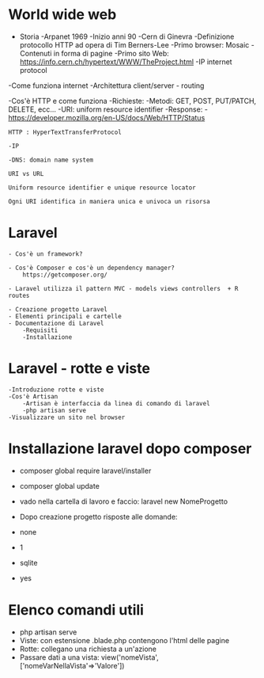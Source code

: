 # World wide web

- Storia 
    -Arpanet 1969
    -Inizio anni 90
        -Cern di Ginevra
        -Definizione protocollo HTTP ad opera di Tim Berners-Lee
        -Primo browser: Mosaic
        -Contenuti in forma di pagine
        -Primo sito Web: https://info.cern.ch/hypertext/WWW/TheProject.html
        -IP internet protocol

-Come funziona internet
    -Architettura client/server - routing

-Cos'è HTTP e come funziona
    -Richieste:
        -Metodi: GET, POST, PUT/PATCH, DELETE, ecc...
        -URI: uniform resource identifier
    -Response:
        -https://developer.mozilla.org/en-US/docs/Web/HTTP/Status

    HTTP : HyperTextTransferProtocol

    -IP

    -DNS: domain name system

    URI vs URL

    Uniform resource identifier e unique resource locator

    Ogni URI identifica in maniera unica e univoca un risorsa
    
# Laravel

    - Cos'è un framework?
        
    - Cos'è Composer e cos'è un dependency manager?
        https://getcomposer.org/

    - Laravel utilizza il pattern MVC - models views controllers  + R routes
    
    - Creazione progetto Laravel
    - Elementi principali e cartelle
    - Documentazione di Laravel 
        -Requisiti
        -Installazione

# Laravel - rotte e viste

    -Introduzione rotte e viste
    -Cos'è Artisan 
        -Artisan è interfaccia da linea di comando di laravel
        -php artisan serve
    -Visualizzare un sito nel browser


    

# Installazione laravel dopo composer

- composer global require laravel/installer
- composer global update

- vado nella cartella di lavoro e faccio: laravel new NomeProgetto


- Dopo creazione progetto risposte alle domande:
- none
- 1
- sqlite
- yes


# Elenco comandi utili

- php artisan serve
- Viste: con estensione .blade.php contengono l'html delle pagine
- Rotte: collegano una richiesta a un'azione
- Passare dati a una vista: view('nomeVista',['nomeVarNellaVista'=>'Valore'])